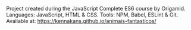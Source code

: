 Project created during the JavaScript Complete ES6 course by Origamid. 
Languages: JavaScript, HTML & CSS. 
Tools: NPM, Babel, ESLint & Git.
Avaliable at: https://kennakans.github.io/animais-fantasticos/
